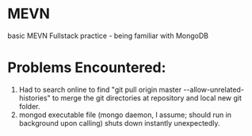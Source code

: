 # MEVN
basic MEVN Fullstack practice - being familiar with MongoDB

# Problems Encountered:

1. Had to search online to find "git pull origin master --allow-unrelated-histories" to merge the git directories at repository and local new git folder.
2. mongod executable file (mongo daemon, I assume; should run in background upon calling) shuts down instantly unexpectedly.
